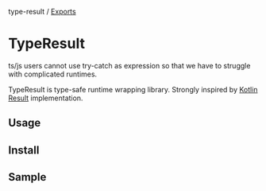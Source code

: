 type-result / [Exports](modules.md)

# TypeResult
ts/js users cannot use try-catch as expression so that we have to struggle with complicated runtimes.

TypeResult is type-safe runtime wrapping library. Strongly inspired by [Kotlin Result](https://kotlinlang.org/api/latest/jvm/stdlib/kotlin/-result/) implementation.

## Usage

## Install

## Sample
